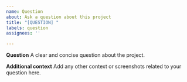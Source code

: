 ```yaml
---
name: Question
about: Ask a question about this project
title: "[QUESTION] "
labels: question
assignees: ''

---
```


**Question**
A clear and concise question about the project.

**Additional context**
Add any other context or screenshots related to your question here.
